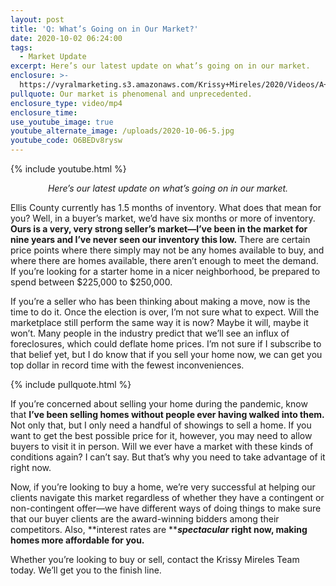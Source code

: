 ```yaml
---
layout: post
title: 'Q: What’s Going on in Our Market?'
date: 2020-10-02 06:24:00
tags:
  - Market Update
excerpt: Here’s our latest update on what’s going on in our market.
enclosure: >-
  https://vyralmarketing.s3.amazonaws.com/Krissy+Mireles/2020/Videos/A+Look+at+Our+Crazy+and+Unprecedented+Market.mp4
pullquote: Our market is phenomenal and unprecedented.
enclosure_type: video/mp4
enclosure_time:
use_youtube_image: true
youtube_alternate_image: /uploads/2020-10-06-5.jpg
youtube_code: O6BEDv8rysw
---
```


{% include youtube.html %}

<p style="text-align:center;"><em>Here’s our latest update on what’s going on in our market.</em></p>

Ellis County currently has 1.5 months of inventory. What does that mean for you? Well, in a buyer’s market, we’d have six months or more of inventory. **Ours is a very, very strong seller’s market—I’ve been in the market for nine years and I’ve never seen our inventory this low.** There are certain price points where there simply may not be any homes available to buy, and where there are homes available, there aren’t enough to meet the demand. If you’re looking for a starter home in a nicer neighborhood, be prepared to spend between $225,000 to $250,000.

If you’re a seller who has been thinking about making a move, now is the time to do it. Once the election is over, I’m not sure what to expect. Will the marketplace still perform the same way it is now? Maybe it will, maybe it won’t. Many people in the industry predict that we’ll see an influx of foreclosures, which could deflate home prices. I’m not sure if I subscribe to that belief yet, but I do know that if you sell your home now, we can get you top dollar in record time with the fewest inconveniences.

{% include pullquote.html %}

If you’re concerned about selling your home during the pandemic, know that **I’ve been selling homes without people ever having walked into them.** Not only that, but I only need a handful of showings to sell a home. If you want to get the best possible price for it, however, you may need to allow buyers to visit it in person. Will we ever have a market with these kinds of conditions again? I can’t say. But that’s why you need to take advantage of it right now.

Now, if you’re looking to buy a home, we’re very successful at helping our clients navigate this market regardless of whether they have a contingent or non-contingent offer—we have different ways of doing things to make sure that our buyer clients are the award-winning bidders among their competitors. Also, **interest rates are&nbsp;*****spectacular*** **right now, making homes more affordable for you.**

Whether you’re looking to buy or sell, contact the Krissy Mireles Team today. We’ll get you to the finish line.